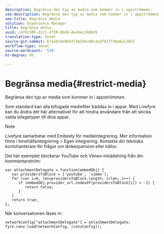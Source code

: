 ```yaml
---
description: Begränsa den typ av media som kommer in i appströmmen.
seo-description: Begränsa den typ av media som kommer in i appströmmen.
seo-title: Begränsa media
solution: Experience Manager
title: Begränsa media
uuid: c470c985-d221-4f39-8bd4-4e44ec14db95
translation-type: tm+mt
source-git-commit: 67aeb3de964473b326c88c3a3f81ff48a6a12652
workflow-type: tm+mt
source-wordcount: '110'
ht-degree: 0%

---
```



# Begränsa media{#restrict-media}

Begränsa den typ av media som kommer in i appströmmen.

Som standard kan alla bifogade mediefiler bäddas in i appar. Med Livefyre kan du ändra det här alternativet för att hindra användare från att skicka valda bilagetyper till dina appar.

>[!NOTE]
>
>Livefyre samarbetar med Embeely för medieintegrering. Mer information finns i Innehållsintegrering > Egen integrering. Kontakta din tekniska kontohanterare för frågor om länkexpansion eller källor.

Det här exemplet blockerar YouTube och Vimeo-inbäddning från din kommentarström:

```
var attachmentDelegate = function(embedObj) { 
   var providersToBlock = ['youtube', 'vimeo']; 
   for (var i=0, len=providersToBlock.length; i<len; i++) { 
      if (embedObj.provider_url.indexOf(providersToBlock[i]) > -1) { 
         return false; 
      } 
   } 
   return true; 
};
```

När konversationen läses in:

```
networkConfig["attachmentDelegate"] = attachmentDelegate; 
fyre.conv.load(networkConfig, [convConfig]);
```

